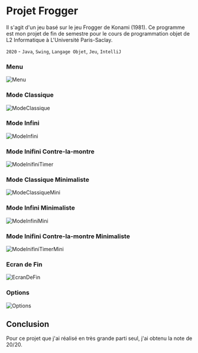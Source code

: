# Projet Frogger

Il s'agit d'un jeu basé sur le jeu Frogger de Konami (1981).
Ce programme est mon projet de fin de semestre pour le cours de programmation objet de L2 Informatique à L'Université Paris-Saclay.

`2020` - `Java`, `Swing`, `Langage Objet`, `Jeu`, `IntelliJ`

### Menu
![Menu](CapturesDuProgrammes/1.png)

### Mode Classique
![ModeClassique](CapturesDuProgrammes/3.png)

### Mode Infini
![ModeInfini](CapturesDuProgrammes/5.png)

### Mode Inifini Contre-la-montre
![ModeInifiniTimer](CapturesDuProgrammes/6.png)

### Mode Classique Minimaliste
![ModeClassiqueMini](CapturesDuProgrammes/7.png)

### Mode Infini Minimaliste
![ModeInfiniMini](CapturesDuProgrammes/8.png)

### Mode Inifini Contre-la-montre Minimaliste
![ModeInifiniTimerMini](CapturesDuProgrammes/9.png)

### Ecran de Fin
![EcranDeFin](CapturesDuProgrammes/4.png)

### Options
![Options](CapturesDuProgrammes/2.png)

## Conclusion
Pour ce projet que j'ai réalisé en très grande parti seul, j'ai obtenu la note de 20/20.
